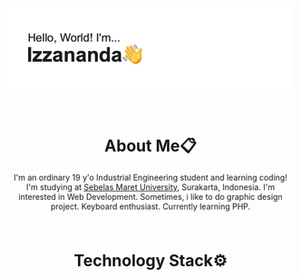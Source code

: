 <!-- banner -->
[![MasterHead](https://github.com/izzanadimas/izzanadimas/blob/main/BannerGithub.png)](https://github.com/izzanadimas)

<br>

<!-- about -->
<h1 align="center">About Me📋</h1>
<p align="center">I'm an ordinary 19 y'o Industrial Engineering student and learning coding!<br>I'm studying at <a href="https://uns.ac.id/id/">Sebelas Maret University</a>, Surakarta, Indonesia. I'm interested in Web Development. Sometimes, i like to do graphic design project. Keyboard enthusiast. Currently learning PHP.</p>

<br>

<!-- tech -->
<h1 align="center">Technology Stack⚙️</h1>
